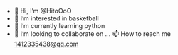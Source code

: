 - 👋 Hi, I’m @HitoOoO
- 👀 I’m interested in basketball
- 🌱 I’m currently learning python
- 💞️ I’m looking to collaborate on ...
 📫 How to reach me  1412335438@qq.com
 

<!---
HitoOoO/HitoOoO is a ✨ special ✨ repository because its `README.md` (this file) appears on your GitHub profile.
You can click the Preview link to take a look at your changes.
--->

